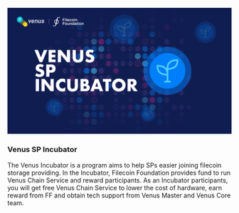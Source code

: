 ![venus-cluster](../../.vuepress/public/incubator.jpg)

### Venus SP Incubator 

The Venus Incubator is a program aims to help SPs easier joining filecoin storage providing. In the Incubator, Filecoin Foundation provides fund to run Venus Chain Service and reward participants. As an Incubator participants, you will get free Venus Chain Service to lower the cost of hardware, earn reward from FF and obtain tech support from Venus Master and Venus Core team. 

